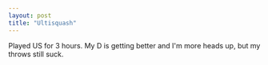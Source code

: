 ```yaml
---
layout: post
title: "Ultisquash"
---
```


Played US for 3 hours. My D is getting better and I'm more heads up, but my throws still suck.
